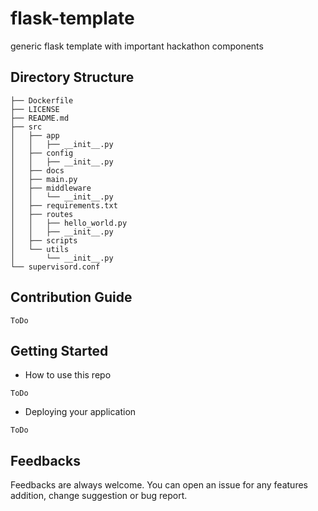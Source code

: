 # flask-template

generic flask template with important hackathon components

## Directory Structure

```
├── Dockerfile
├── LICENSE
├── README.md
├── src
│   ├── app
│   │   ├── __init__.py
│   ├── config
│   │   ├── __init__.py
│   ├── docs
│   ├── main.py
│   ├── middleware
│   │   └── __init__.py
│   ├── requirements.txt
│   ├── routes
│   │   ├── hello_world.py
│   │   ├── __init__.py
│   ├── scripts
│   └── utils
│       └── __init__.py
└── supervisord.conf
```

## Contribution Guide

`ToDo`

## Getting Started

* How to use this repo

`ToDo`

* Deploying your application

`ToDo`

## Feedbacks

Feedbacks are always welcome. You can open an issue for any features addition, change suggestion or bug report.
